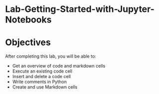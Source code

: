 # Lab-Getting-Started-with-Jupyter-Notebooks

# Objectives
After completing this lab, you will be able to:

- Get an overview of code and markdown cells
- Execute an existing code cell
- Insert and delete a code cell
- Write comments in Python
- Create and use Markdown cells

